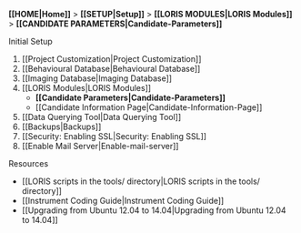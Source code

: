 **[[HOME|Home]]** > **[[SETUP|Setup]]** > **[[LORIS MODULES|LORIS Modules]]** > **[[CANDIDATE PARAMETERS|Candidate-Parameters]]**

Initial Setup

1. [[Project Customization|Project Customization]]
2. [[Behavioural Database|Behavioural Database]]
3. [[Imaging Database|Imaging Database]]
4. [[LORIS Modules|LORIS Modules]]
   - **[[Candidate Parameters|Candidate-Parameters]]**
   - [[Candidate Information Page|Candidate-Information-Page]]
5. [[Data Querying Tool|Data Querying Tool]]
6. [[Backups|Backups]]
7. [[Security: Enabling SSL|Security: Enabling SSL]]
8. [[Enable Mail Server|Enable-mail-server]]

Resources

- [[LORIS scripts in the tools/ directory|LORIS scripts in the tools/ directory]]
- [[Instrument Coding Guide|Instrument Coding Guide]]
- [[Upgrading from Ubuntu 12.04 to 14.04|Upgrading from Ubuntu 12.04 to 14.04]]